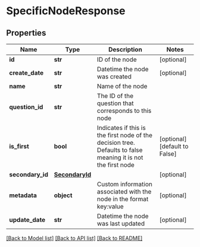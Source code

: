 # SpecificNodeResponse

## Properties
Name | Type | Description | Notes
------------ | ------------- | ------------- | -------------
**id** | **str** | ID of the node | [optional] 
**create_date** | **str** | Datetime the node was created | [optional] 
**name** | **str** | Name of the node | 
**question_id** | **str** | The ID of the question that corresponds to this node | 
**is_first** | **bool** | Indicates if this is the first node of the decision tree. Defaults to false meaning it is not the first node | [optional] [default to False]
**secondary_id** | [**SecondaryId**](SecondaryId.md) |  | [optional] 
**metadata** | **object** | Custom information associated with the node in the format key:value | [optional] 
**update_date** | **str** | Datetime the node was last updated | [optional] 

[[Back to Model list]](../README.md#documentation-for-models) [[Back to API list]](../README.md#documentation-for-api-endpoints) [[Back to README]](../README.md)


